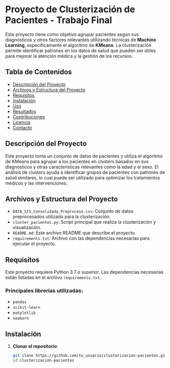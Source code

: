 # Proyecto de Clusterización de Pacientes - Trabajo Final

Este proyecto tiene como objetivo agrupar pacientes según sus diagnósticos y otros factores relevantes utilizando técnicas de **Machine Learning**, específicamente el algoritmo de **KMeans**. La clusterización permite identificar patrones en los datos de salud que pueden ser útiles para mejorar la atención médica y la gestión de los recursos.

## Tabla de Contenidos

- [Descripción del Proyecto](#descripción-del-proyecto)
- [Archivos y Estructura del Proyecto](#archivos-y-estructura-del-proyecto)
- [Requisitos](#requisitos)
- [Instalación](#instalación)
- [Uso](#uso)
- [Resultados](#resultados)
- [Contribuciones](#contribuciones)
- [Licencia](#licencia)
- [Contacto](#contacto)

## Descripción del Proyecto

Este proyecto toma un conjunto de datos de pacientes y utiliza el algoritmo de KMeans para agrupar a los pacientes en clusters basados en sus diagnósticos y otras características relevantes como la edad y el sexo. El análisis de clusters ayuda a identificar grupos de pacientes con patrones de salud similares, lo cual puede ser utilizado para optimizar los tratamientos médicos y las intervenciones.

## Archivos y Estructura del Proyecto

- `DATA_SIS_Consolidada_Preproceso.csv`: Conjunto de datos preprocesados utilizado para la clusterización.
- `cluster_pacientes.py`: Script principal que realiza la clusterización y visualización.
- `README.md`: Este archivo README que describe el proyecto.
- `requirements.txt`: Archivo con las dependencias necesarias para ejecutar el proyecto.

## Requisitos

Este proyecto requiere Python 3.7 o superior. Las dependencias necesarias están listadas en el archivo `requirements.txt`.

### Principales librerías utilizadas:

- `pandas`
- `scikit-learn`
- `matplotlib`
- `seaborn`

## Instalación

1. **Clonar el repositorio**:
   ```bash
   git clone https://github.com/tu_usuario/clusterizacion-pacientes.git
   cd clusterizacion-pacientes
